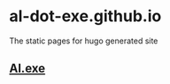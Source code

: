 # al-dot-exe.github.io
The static pages for hugo generated site
## [Al.exe](https://al-dot-exe.github.io)
